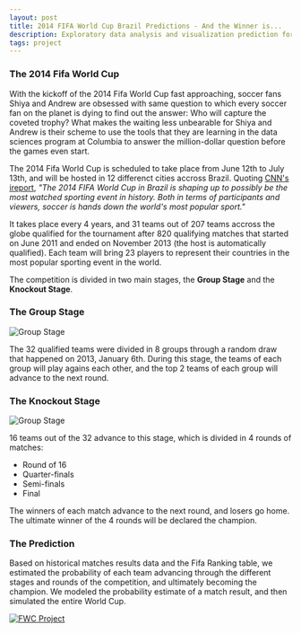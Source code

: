 ```yaml
---
layout: post
title: 2014 FIFA World Cup Brazil Predictions - And the Winner is...
description: Exploratory data analysis and visualization prediction for the 2014 Fifa World Cup Brazil
tags: project
---
```


### The 2014 Fifa World Cup

With the kickoff of the 2014 Fifa World Cup fast approaching, soccer fans Shiya and Andrew are obsessed with same question to which every soccer fan on the planet is dying to find out the answer: Who will capture the coveted trophy? What makes the waiting less unbearable for Shiya and Andrew is their scheme to use the tools that they are learning in the data sciences program at Columbia to answer the million-dollar question before the games even start.

The 2014 Fifa World Cup is scheduled to take place from June 12th to July 13th, and will be hosted in 12 differenct cities accross Brazil. Quoting [CNN's ireport](http://ireport.cnn.com/docs/DOC-1075786), _"The 2014 FIFA World Cup in Brazil is shaping up to possibly be the most watched sporting event in history. Both in terms of participants and viewers, soccer is hands down the world's most popular sport."_

It takes place every 4 years, and 31 teams out of 207 teams accross the globe qualified for the tournament after 820 qualifying matches that started on June 2011 and ended on November 2013 (the host is automatically qualified). Each team will bring 23 players to represent their countries in the most popular sporting event in the world.

The competition is divided in two main stages, the **Group Stage** and the **Knockout Stage**.


### The Group Stage

![Group Stage](FWC/GroupPlayGrid630_original.jpg)

The 32 qualified teams were divided in 8 groups through a random draw that happened on 2013, January 6th. During this stage, the teams of each group will play agains each other, and the top 2 teams of each group will advance to the next round. 


### The Knockout Stage

![Group Stage](FWC/KnockoutRoundBracket_original.jpg)

16 teams out of the 32 advance to this stage, which is divided in 4 rounds of matches:
* Round of 16
* Quarter-finals
* Semi-finals
* Final

The winners of each match advance to the next round, and losers go home. The ultimate winner of the 4 rounds will be declared the champion.


### The Prediction

Based on historical matches results data and the Fifa Ranking table, we estimated the probability of each team advancing through the different stages and rounds of the competition, and ultimately becoming the champion. We modeled the probability estimate of a match result, and then simulated the entire World Cup. 

[![FWC Project](FWC/datavis3.png)](http://andrewyuan.github.io/EDAV-project.html)


